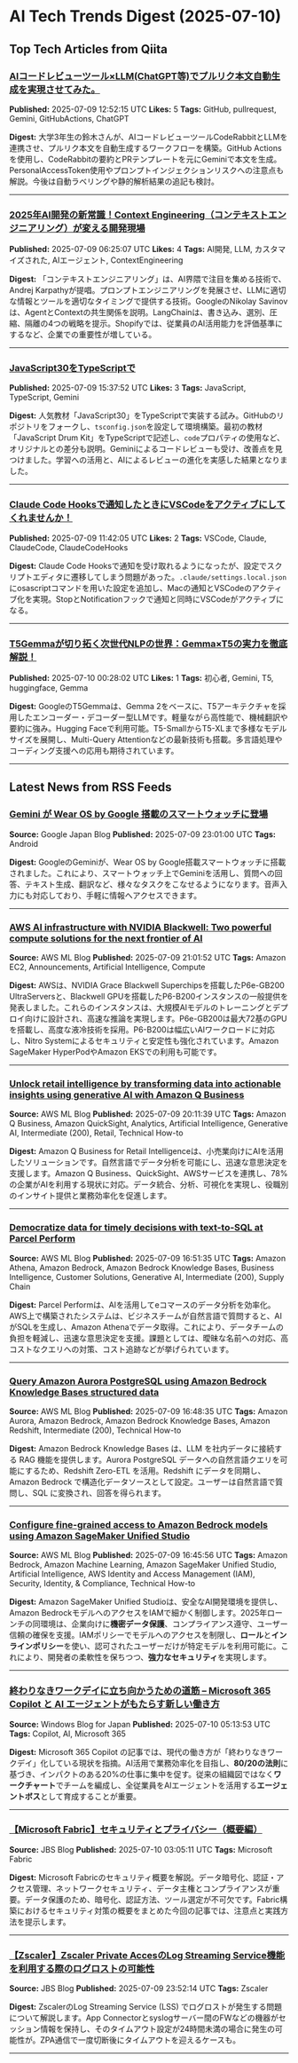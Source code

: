 # AI Tech Trends Digest (2025-07-10)


## Top Tech Articles from Qiita


### [AIコードレビューツール×LLM(ChatGPT等)でプルリク本文自動生成を実現させてみた。](https://qiita.com/kou_dv/items/f94bc1e8d7b3b82f06e3)
**Published:** 2025-07-09 12:52:15 UTC
**Likes:** 5
**Tags:** GitHub, pullrequest, Gemini, GitHubActions, ChatGPT

**Digest:**
大学3年生の鈴木さんが、AIコードレビューツールCodeRabbitとLLMを連携させ、プルリク本文を自動生成するワークフローを構築。GitHub Actionsを使用し、CodeRabbitの要約とPRテンプレートを元にGeminiで本文を生成。PersonalAccessToken使用やプロンプトインジェクションリスクへの注意点も解説。今後は自動ラベリングや静的解析結果の追記も検討。

---

### [2025年AI開発の新常識！Context Engineering（コンテキストエンジニアリング）が変える開発現場](https://qiita.com/takuya77088/items/579cce606799e207a2c4)
**Published:** 2025-07-09 06:25:07 UTC
**Likes:** 4
**Tags:** AI開発, LLM, カスタマイズされた, AIエージェント, ContextEngineering

**Digest:**
「コンテキストエンジニアリング」は、AI界隈で注目を集める技術で、Andrej Karpathyが提唱。プロンプトエンジニアリングを発展させ、LLMに適切な情報とツールを適切なタイミングで提供する技術。GoogleのNikolay Savinovは、AgentとContextの共生関係を説明。LangChainは、書き込み、選別、圧縮、隔離の4つの戦略を提示。Shopifyでは、従業員のAI活用能力を評価基準にするなど、企業での重要性が増している。

---

### [JavaScript30をTypeScriptで](https://qiita.com/makoto-ogata@github/items/5e71bcdf2b361b9c3379)
**Published:** 2025-07-09 15:37:52 UTC
**Likes:** 3
**Tags:** JavaScript, TypeScript, Gemini

**Digest:**
人気教材「JavaScript30」をTypeScriptで実装する試み。GitHubのリポジトリをフォークし、`tsconfig.json`を設定して環境構築。最初の教材「JavaScript Drum Kit」をTypeScriptで記述し、`code`プロパティの使用など、オリジナルとの差分も説明。Geminiによるコードレビューも受け、改善点を見つけました。学習への活用と、AIによるレビューの進化を実感した結果となりました。

---

### [Claude Code Hooksで通知したときにVSCodeをアクティブにしてくれませんか！](https://qiita.com/hajimemath/items/256dfa78990c568eb600)
**Published:** 2025-07-09 11:42:05 UTC
**Likes:** 2
**Tags:** VSCode, Claude, ClaudeCode, ClaudeCodeHooks

**Digest:**
Claude Code Hooksで通知を受け取れるようになったが、設定でスクリプトエディタに遷移してしまう問題があった。`.claude/settings.local.json`にosascriptコマンドを用いた設定を追加し、Macの通知とVSCodeのアクティブ化を実現。StopとNotificationフックで通知と同時にVSCodeがアクティブになる。

---

### [T5Gemmaが切り拓く次世代NLPの世界：Gemma×T5の実力を徹底解説！](https://qiita.com/bienhoa/items/9c701a48dcbd9f4b0cad)
**Published:** 2025-07-10 00:28:02 UTC
**Likes:** 1
**Tags:** 初心者, Gemini, T5, huggingface, Gemma

**Digest:**
GoogleのT5Gemmaは、Gemma 2をベースに、T5アーキテクチャを採用したエンコーダー・デコーダー型LLMです。軽量ながら高性能で、機械翻訳や要約に強み。Hugging Faceで利用可能。T5-SmallからT5-XLまで多様なモデルサイズを展開し、Multi-Query Attentionなどの最新技術も搭載。多言語処理やコーディング支援への応用も期待されています。

---

## Latest News from RSS Feeds


### [Gemini が Wear OS by Google 搭載のスマートウォッチに登場](https://blog.google/intl/ja-jp/products/android-chrome-play/gemini-wear-os-watches/)
**Source:** Google Japan Blog
**Published:** 2025-07-09 23:01:00 UTC
**Tags:** Android

**Digest:**
GoogleのGeminiが、Wear OS by Google搭載スマートウォッチに搭載されました。これにより、スマートウォッチ上でGeminiを活用し、質問への回答、テキスト生成、翻訳など、様々なタスクをこなせるようになります。音声入力にも対応しており、手軽に情報へアクセスできます。

---

### [AWS AI infrastructure with NVIDIA Blackwell: Two powerful compute solutions for the next frontier of AI](https://aws.amazon.com/blogs/machine-learning/aws-ai-infrastructure-with-nvidia-blackwell-two-powerful-compute-solutions-for-the-next-frontier-of-ai/)
**Source:** AWS ML Blog
**Published:** 2025-07-09 21:01:52 UTC
**Tags:** Amazon EC2, Announcements, Artificial Intelligence, Compute

**Digest:**
AWSは、NVIDIA Grace Blackwell Superchipsを搭載したP6e-GB200 UltraServersと、Blackwell GPUを搭載したP6-B200インスタンスの一般提供を発表しました。これらのインスタンスは、大規模AIモデルのトレーニングとデプロイ向けに設計され、高速な推論を実現します。P6e-GB200は最大72基のGPUを搭載し、高度な液冷技術を採用。P6-B200は幅広いAIワークロードに対応し、Nitro Systemによるセキュリティと安定性も強化されています。Amazon SageMaker HyperPodやAmazon EKSでの利用も可能です。

---

### [Unlock retail intelligence by transforming data into actionable insights using generative AI with Amazon Q Business](https://aws.amazon.com/blogs/machine-learning/unlock-retail-intelligence-by-transforming-data-into-actionable-insights-using-generative-ai-with-amazon-q-business/)
**Source:** AWS ML Blog
**Published:** 2025-07-09 20:11:39 UTC
**Tags:** Amazon Q Business, Amazon QuickSight, Analytics, Artificial Intelligence, Generative AI, Intermediate (200), Retail, Technical How-to

**Digest:**
Amazon Q Business for Retail Intelligenceは、小売業向けにAIを活用したソリューションです。自然言語でデータ分析を可能にし、迅速な意思決定を支援します。Amazon Q Business、QuickSight、AWSサービスを連携し、78%の企業がAIを利用する現状に対応。データ統合、分析、可視化を実現し、役職別のインサイト提供と業務効率化を促進します。

---

### [Democratize data for timely decisions with text-to-SQL at Parcel Perform](https://aws.amazon.com/blogs/machine-learning/democratize-data-for-timely-decisions-with-text-to-sql-at-parcel-perform/)
**Source:** AWS ML Blog
**Published:** 2025-07-09 16:51:35 UTC
**Tags:** Amazon Athena, Amazon Bedrock, Amazon Bedrock Knowledge Bases, Business Intelligence, Customer Solutions, Generative AI, Intermediate (200), Supply Chain

**Digest:**
Parcel Performは、AIを活用してeコマースのデータ分析を効率化。AWS上で構築されたシステムは、ビジネスチームが自然言語で質問すると、AIがSQLを生成し、Amazon Athenaでデータ取得。これにより、データチームの負担を軽減し、迅速な意思決定を支援。課題としては、曖昧な名前への対応、高コストなクエリへの対策、コスト追跡などが挙げられています。

---

### [Query Amazon Aurora PostgreSQL using Amazon Bedrock Knowledge Bases structured data](https://aws.amazon.com/blogs/machine-learning/query-amazon-aurora-postgresql-using-amazon-bedrock-knowledge-bases-structured-data/)
**Source:** AWS ML Blog
**Published:** 2025-07-09 16:48:35 UTC
**Tags:** Amazon Aurora, Amazon Bedrock, Amazon Bedrock Knowledge Bases, Amazon Redshift, Intermediate (200), Technical How-to

**Digest:**
Amazon Bedrock Knowledge Bases は、LLM を社内データに接続する RAG 機能を提供します。Aurora PostgreSQL データへの自然言語クエリを可能にするため、Redshift Zero-ETL を活用。Redshift にデータを同期し、Amazon Bedrock で構造化データソースとして設定。ユーザーは自然言語で質問し、SQL に変換され、回答を得られます。

---

### [Configure fine-grained access to Amazon Bedrock models using Amazon SageMaker Unified Studio](https://aws.amazon.com/blogs/machine-learning/configure-fine-grained-access-to-amazon-bedrock-models-using-amazon-sagemaker-unified-studio/)
**Source:** AWS ML Blog
**Published:** 2025-07-09 16:45:56 UTC
**Tags:** Amazon Bedrock, Amazon Machine Learning, Amazon SageMaker Unified Studio, Artificial Intelligence, AWS Identity and Access Management (IAM), Security, Identity, & Compliance, Technical How-to

**Digest:**
Amazon SageMaker Unified Studioは、安全なAI開発環境を提供し、Amazon BedrockモデルへのアクセスをIAMで細かく制御します。2025年ローンチの同環境は、企業向けに**機密データ保護**、コンプライアンス遵守、ユーザー信頼の確保を支援。IAMポリシーでモデルへのアクセスを制限し、**ロール**と**インラインポリシー**を使い、認可されたユーザーだけが特定モデルを利用可能に。これにより、開発者の柔軟性を保ちつつ、**強力なセキュリティ**を実現します。

---

### [終わりなきワークデイに立ち向かうための道筋 – Microsoft 365 Copilot と AI エージェントがもたらす新しい働き方](https://blogs.windows.com/japan/2025/07/10/how-microsoft-365-copilot-and-agents-help-tackle-the-infinite-workday/)
**Source:** Windows Blog for Japan
**Published:** 2025-07-10 05:13:53 UTC
**Tags:** Copilot, AI, Microsoft 365

**Digest:**
Microsoft 365 Copilot の記事では、現代の働き方が「終わりなきワークデイ」化している現状を指摘。AI活用で業務効率化を目指し、**80/20の法則**に基づき、インパクトのある20%の仕事に集中を促す。従来の組織図ではなく**ワークチャート**でチームを編成し、全従業員をAIエージェントを活用する**エージェントボス**として育成することが重要。

---

### [【Microsoft Fabric】セキュリティとプライバシー（概要編）](https://blog.jbs.co.jp/entry/2025/07/10/120511)
**Source:** JBS Blog
**Published:** 2025-07-10 03:05:11 UTC
**Tags:** Microsoft Fabric

**Digest:**
Microsoft Fabricのセキュリティ概要を解説。データ暗号化、認証・アクセス管理、ネットワークセキュリティ、データ主権とコンプライアンスが重要。データ保護のため、暗号化、認証方法、ツール選定が不可欠です。Fabric構築におけるセキュリティ対策の概要をまとめた今回の記事では、注意点と実践方法を提示します。

---

### [【Zscaler】Zscaler Private AccesのLog Streaming Service機能を利用する際のログロストの可能性](https://blog.jbs.co.jp/entry/2025/07/10/085214)
**Source:** JBS Blog
**Published:** 2025-07-09 23:52:14 UTC
**Tags:** Zscaler

**Digest:**
ZscalerのLog Streaming Service (LSS) でログロストが発生する問題について解説します。App Connectorとsyslogサーバー間のFWなどの機器がセッション情報を保持し、そのタイムアウト設定が24時間未満の場合に発生の可能性が。ZPA通信で一度切断後にタイムアウトを迎えるケースも。

---
